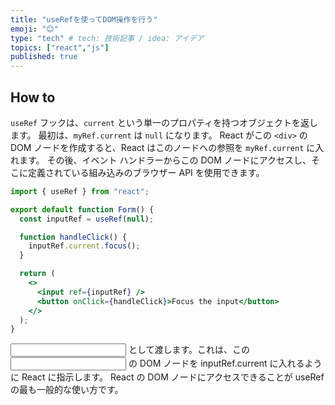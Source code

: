 ```yaml
---
title: "useRefを使ってDOM操作を行う"
emoji: "😊"
type: "tech" # tech: 技術記事 / idea: アイデア
topics: ["react","js"]
published: true
---
```


## How to

`useRef` フックは、`current` という単一のプロパティを持つオブジェクトを返します。
最初は、`myRef.current` は `null` になります。 React がこの `<div>` の DOM ノードを作成すると、React はこのノードへの参照を `myRef.current` に入れます。
その後、イベント ハンドラーからこの DOM ノードにアクセスし、そこに定義されている組み込みのブラウザー API を使用できます。

```jsx
import { useRef } from "react";

export default function Form() {
  const inputRef = useRef(null);

  function handleClick() {
    inputRef.current.focus();
  }

  return (
    <>
      <input ref={inputRef} />
      <button onClick={handleClick}>Focus the input</button>
    </>
  );
}
```

<input ref={inputRef}> として渡します。これは、この <input> の DOM ノードを inputRef.current に入れるように React に指示します。
React の DOM ノードにアクセスできることが useRef の最も一般的な使い方です。
